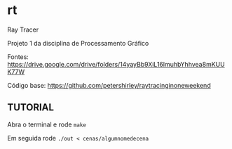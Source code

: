 # rt
Ray Tracer

Projeto 1 da disciplina de Processamento Gráfico

Fontes: https://drive.google.com/drive/folders/14yayBb9XiL16lmuhbYhhvea8mKUUK77W

Código base: https://github.com/petershirley/raytracinginoneweekend

## TUTORIAL
Abra o terminal e rode `make`

Em seguida rode `./out < cenas/algumnomedecena`